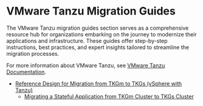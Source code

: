 # VMware Tanzu Migration Guides

The VMware Tanzu migration guides section serves as a comprehensive resource hub for organizations embarking on the journey to modernize their applications and infrastructure. These guides offer step-by-step instructions, best practices, and expert insights tailored to streamline the migration processes.

For more information about VMware Tanzu, see [VMware Tanzu Documentation](https://techdocs.broadcom.com/us/en/vmware-tanzu.html).

- [Reference Design for Migration from TKGm to TKGs (vSphere with Tanzu)](../solution-workbooks/tkgm-to-tkgs-migration-reference-design.md)
    - [Migrating a Stateful Application from TKGm Cluster to TKGs Cluster](../solution-workbooks/tkgm-to-tkgs-stateful-app-migration.md)

